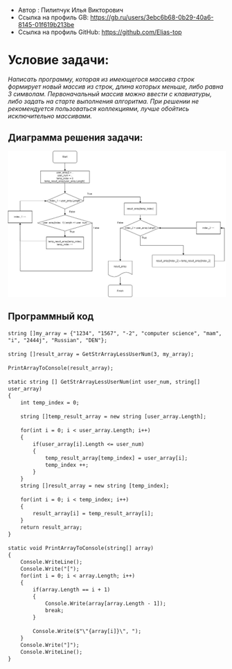 - Автор : Пилипчук Илья Викторович
- Ссылка на профиль GB: https://gb.ru/users/3ebc6b68-0b29-40a6-8145-01f619b213be
- Ссылка на профиль GitHub: https://github.com/Elias-top

# **Условие задачи:**

*Написать программу, которая из имеющегося массива строк формирует новый массив из строк, длина которых меньше, либо равна 3 символам. Первоначальный массив можно ввести с клавиатуры, либо задать на старте выполнения алгоритма. При решении не рекомендуется пользоваться коллекциями, лучше обойтись исключительно массивами.*

## **Диаграмма решения задачи:**

![Диаграмма решения задачи](/Program_State.jpg)

## **Программный код**
```
string []my_array = {"1234", "1567", "-2", "computer science", "mam", "i", "2444j", "Russian", "DEN"};

string []result_array = GetStrArrayLessUserNum(3, my_array);

PrintArrayToConsole(result_array);

static string [] GetStrArrayLessUserNum(int user_num, string[] user_array)
{
    int temp_index = 0;

    string []temp_result_array = new string [user_array.Length];

    for(int i = 0; i < user_array.Length; i++)
    {
        if(user_array[i].Length <= user_num)
        {
            temp_result_array[temp_index] = user_array[i];
            temp_index ++;
        }
    }
    string []result_array = new string [temp_index];

    for(int i = 0; i < temp_index; i++)
    {
        result_array[i] = temp_result_array[i];
    }
    return result_array;
}

static void PrintArrayToConsole(string[] array)
{
    Console.WriteLine();
    Console.Write("[");
    for(int i = 0; i < array.Length; i++)
    {
        if(array.Length == i + 1)
        {
            Console.Write(array[array.Length - 1]);
            break;
        }

        Console.Write($"\"{array[i]}\", ");
    }
    Console.Write("]");
    Console.WriteLine();
}
```


